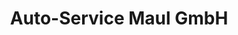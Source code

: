---
title: "Auto-Service Maul GmbH"
url: /riegel-am-kaiserstuhl/auto-service-maul-gmbh/
shop: Autowerkstatt
---